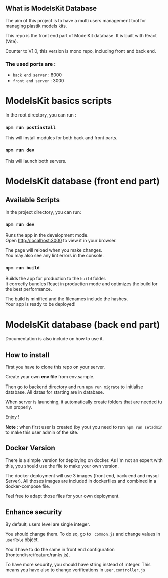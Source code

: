## What is ModelsKit Database

The aim of this project is to have a multi users management tool for managing plastik models kits.

This repo is the front end part of ModelKit database. It is built with React (Vite).

Counter to V1.0, this version is mono repo, including front and back end.

### The used ports are :

- `back end server` : 8000
- `front end server` : 3000

ModelsKit basics scripts
==

In the root directory, you can run :

### `npm run postinstall`

This will install modules for both back and front parts.

### `npm run dev`

This will launch both servers.

ModelsKit database (front end part)
==

## Available Scripts

In the project directory, you can run:

### `npm run dev`

Runs the app in the development mode.\
Open [http://localhost:3000](http://localhost:3000) to view it in your browser.

The page will reload when you make changes.\
You may also see any lint errors in the console.


### `npm run build`

Builds the app for production to the `build` folder.\
It correctly bundles React in production mode and optimizes the build for the best performance.

The build is minified and the filenames include the hashes.\
Your app is ready to be deployed!

ModelsKit database (back end part)
==

Documentation is also include on how to use it.

How to install
-

First you have to clone this repo on your server.

Create your own **env file** from env.sample.

Then go to backend directory and run `npm run migrate` to initialise database. All datas for starting are in database.

When server is launching, it automatically create folders that are needed tu run properly.

Enjoy !

**Note** : when first user is created (by you) you need to run `npm run setadmin` to make this user admin of the site.

Docker Version 
-

There is a simple version for deploying on docker. As I'm not an expert with this, you should use the file to make your own version.

The docker deployment will use 3 images (front end, back end and mysql Server). All thoses images are included in dockerfiles and combined in a docker-compose file.

Feel free to adapt those files for your own deployment.

Enhance security
-

By default, users level are single integer. 

You should change them. To do so, go to ` common.js` and change values in `userRole` object.

You'll have to do the same in front end configuration (frontend/src/feature/ranks.js).

To have more security, you should have string instead of integer. This means you have also to change verifications in `user.controller.js`